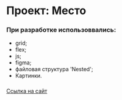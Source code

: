# Проект: Место

### При разработке использоввались:

* grid;
* flex;
* js;
* figma;
* файловая структура 'Nested';
* Картинки.

###
 [Ссылка на сайт](https://1garik1.github.io/mesto/)

